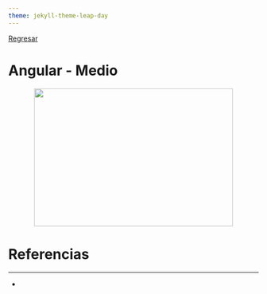 ```yaml
---
theme: jekyll-theme-leap-day
---
```


[Regresar](/DAWM-2022/)

Angular - Medio
====================

<p align="center">
  <img width="400" height="277" src="https://cms-assets.tutsplus.com/uploads/users/34/posts/22391/preview_image/angular-js-firebase.png">
</p>


Referencias 
===========

* * *

* 